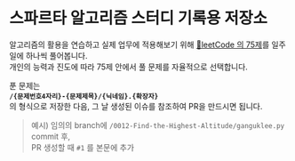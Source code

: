 # 스파르타 알고리즘 스터디 기록용 저장소

알고리즘의 활용을 연습하고 실제 업무에 적용해보기 위해 [🎯leetCode 의 75제](https://leetcode.com/studyplan/leetcode-75/)를 일주일에 하나씩 풀어봅니다.  
개인의 능력과 진도에 따라 75제 안에서 풀 문제를 자율적으로 선택합니다.

푼 문제는  
**`/{문제번호4자리}-{문제제목}/{닉네임}.{확장자}`**  
의 형식으로 저장한 다음, 그 날 생성된 이슈를 참조하여 PR을 만드시면 됩니다.

> 예시) 임의의 branch에 `/0012-Find-the-Highest-Altitude/ganguklee.py` commit 후,  
> PR 생성할 때 `#1` 를 본문에 추가
